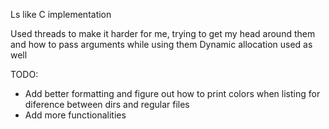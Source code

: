 Ls like C implementation 

Used threads to make it harder for me, trying to get my head around them and how to pass arguments while using them
Dynamic allocation used as well

TODO: 
-  Add better formatting and figure out how to print colors when listing for diference between dirs and regular files 
-  Add more functionalities
